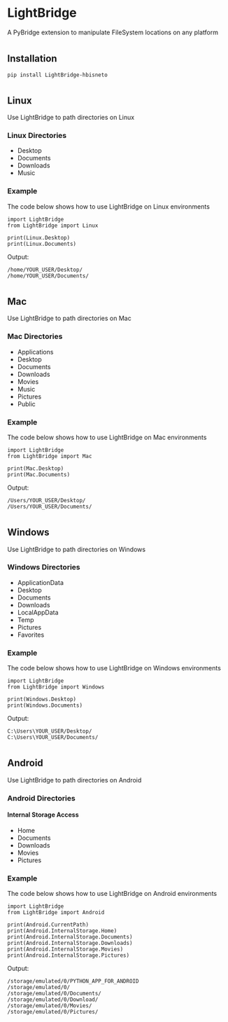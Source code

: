# LightBridge

A PyBridge extension to manipulate FileSystem locations on any platform

#

## Installation

```
pip install LightBridge-hbisneto
```

#

## Linux

Use LightBridge to path directories on Linux

### Linux Directories

- Desktop
- Documents
- Downloads
- Music

### Example

The code below shows how to use LightBridge on Linux environments

```
import LightBridge
from LightBridge import Linux

print(Linux.Desktop)
print(Linux.Documents)
```

Output:

```
/home/YOUR_USER/Desktop/
/home/YOUR_USER/Documents/
```

#

## Mac

Use LightBridge to path directories on Mac

### Mac Directories

- Applications
- Desktop
- Documents
- Downloads
- Movies
- Music
- Pictures
- Public

### Example

The code below shows how to use LightBridge on Mac environments

```
import LightBridge
from LightBridge import Mac

print(Mac.Desktop)
print(Mac.Documents)
```

Output:

```
/Users/YOUR_USER/Desktop/
/Users/YOUR_USER/Documents/
```

#

## Windows

Use LightBridge to path directories on Windows

### Windows Directories

- ApplicationData
- Desktop
- Documents
- Downloads
- LocalAppData
- Temp
- Pictures
- Favorites

### Example

The code below shows how to use LightBridge on Windows environments

```
import LightBridge
from LightBridge import Windows

print(Windows.Desktop)
print(Windows.Documents)
```

Output:

```
C:\Users\YOUR_USER/Desktop/
C:\Users\YOUR_USER/Documents/
```

#

## Android

Use LightBridge to path directories on Android

### Android Directories

#### Internal Storage Access

- Home
- Documents
- Downloads
- Movies
- Pictures

### Example

The code below shows how to use LightBridge on Android environments

```
import LightBridge
from LightBridge import Android

print(Android.CurrentPath)
print(Android.InternalStorage.Home)
print(Android.InternalStorage.Documents)
print(Android.InternalStorage.Downloads)
print(Android.InternalStorage.Movies)
print(Android.InternalStorage.Pictures)
```

Output:

```
/storage/emulated/0/PYTHON_APP_FOR_ANDROID
/storage/emulated/0/
/storage/emulated/0/Documents/
/storage/emulated/0/Download/
/storage/emulated/0/Movies/
/storage/emulated/0/Pictures/
```

#
